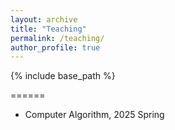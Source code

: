 ```yaml
---
layout: archive
title: "Teaching"
permalink: /teaching/
author_profile: true
---
```


{% include base_path %}


======

* Computer Algorithm, 2025 Spring

